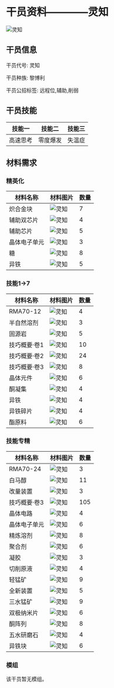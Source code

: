 # 干员资料————灵知

![灵知](./oprImages/灵知.png)

## 干员信息

干员代号: 灵知

干员种族: 黎博利

干员公招标签: 远程位,辅助,削弱

## 干员技能

| 技能一       | 技能二   | 技能三 |
| ------------ | -------- | ------ |
| 高速思考 | 零度爆发 | 失温症 |

## 材料需求

### 精英化

| 材料名称      | 材料图片 | 数量  |
|---------|---------|-----|
| 炽合金块 | ![灵知](./matIcons/炽合金块.png)  |   7  |
| 辅助双芯片 | ![灵知](./暂无材料图片)  |   4  |
| 辅助芯片 | ![灵知](./matIcons/辅助芯片.png)  |   5  |
| 晶体电子单元 | ![灵知](./matIcons/晶体电子单元.png)  |   3  |
| 糖 | ![灵知](./matIcons/糖.png)  |   8  |
| 异铁 | ![灵知](./matIcons/异铁.png)  |   5  |

### 技能1→7

| 材料名称      | 材料图片 | 数量  |
|---------|---------|-----|
| RMA70-12 | ![灵知](./matIcons/RMA70-12.png)  |   4  |
| 半自然溶剂 | ![灵知](./matIcons/半自然溶剂.png)  |   3  |
| 固源岩 | ![灵知](./matIcons/固源岩.png)  |   5  |
| 技巧概要·卷1 | ![灵知](./matIcons/技巧概要·卷1.png)  |   10  |
| 技巧概要·卷2 | ![灵知](./matIcons/技巧概要·卷2.png)  |   24  |
| 技巧概要·卷3 | ![灵知](./matIcons/技巧概要·卷3.png)  |   8  |
| 晶体元件 | ![灵知](./matIcons/晶体元件.png)  |   6  |
| 酮凝集 | ![灵知](./matIcons/酮凝集.png)  |   4  |
| 异铁 | ![灵知](./matIcons/异铁.png)  |   4  |
| 异铁碎片 | ![灵知](./matIcons/异铁碎片.png)  |   4  |
| 酯原料 | ![灵知](./matIcons/酯原料.png)  |   6  |

### 技能专精

| 材料名称      | 材料图片 | 数量  |
|---------|---------|-----|
| RMA70-24 | ![灵知](./matIcons/RMA70-24.png)  |   3  |
| 白马醇 | ![灵知](./matIcons/白马醇.png)  |   11  |
| 改量装置 | ![灵知](./matIcons/改量装置.png)  |   3  |
| 技巧概要·卷3 | ![灵知](./matIcons/技巧概要·卷3.png)  |   105  |
| 晶体电路 | ![灵知](./matIcons/晶体电路.png)  |   4  |
| 晶体电子单元 | ![灵知](./matIcons/晶体电子单元.png)  |   6  |
| 精炼溶剂 | ![灵知](./matIcons/精炼溶剂.png)  |   8  |
| 聚合剂 | ![灵知](./matIcons/聚合剂.png)  |   6  |
| 凝胶 | ![灵知](./matIcons/凝胶.png)  |   3  |
| 切削原液 | ![灵知](./matIcons/切削原液.png)  |   4  |
| 轻锰矿 | ![灵知](./matIcons/轻锰矿.png)  |   9  |
| 全新装置 | ![灵知](./matIcons/全新装置.png)  |   5  |
| 三水锰矿 | ![灵知](./matIcons/三水锰矿.png)  |   9  |
| 双极纳米片 | ![灵知](./matIcons/双极纳米片.png)  |   6  |
| 酮阵列 | ![灵知](./matIcons/酮阵列.png)  |   8  |
| 五水研磨石 | ![灵知](./matIcons/五水研磨石.png)  |   4  |
| 异铁块 | ![灵知](./matIcons/异铁块.png)  |   6  |

### 模组

该干员暂无模组。
